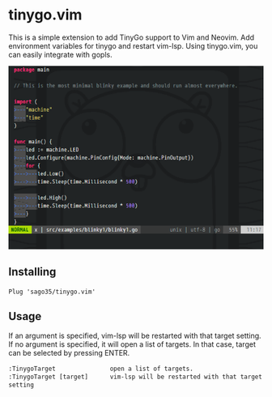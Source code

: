 # tinygo.vim

This is a simple extension to add TinyGo support to Vim and Neovim.  Add
environment variables for tinygo and restart vim-lsp.  Using tinygo.vim, you
can easily integrate with gopls.

![](./tinygo-target-vim.gif)

## Installing

```
Plug 'sago35/tinygo.vim'
```

## Usage

If an argument is specified, vim-lsp will be restarted with that target
setting. If no argument is specified, it will open a list of targets.
In that case, target can be selected by pressing ENTER.

```
:TinygoTarget               open a list of targets.
:TinygoTarget [target]      vim-lsp will be restarted with that target setting
```
